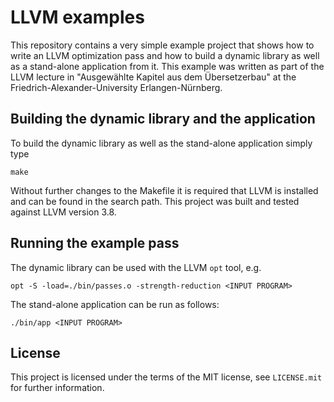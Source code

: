 # LLVM examples

This repository contains a very simple example project that shows how to write an LLVM optimization pass and how to build a dynamic library as well as a stand-alone application from it. This example was written as part of the LLVM lecture in "Ausgewählte Kapitel aus dem Übersetzerbau" at the Friedrich-Alexander-University Erlangen-Nürnberg.

## Building the dynamic library and the application

To build the dynamic library as well as the stand-alone application simply type 

```
make
```

Without further changes to the Makefile it is required that LLVM is installed and can be found in the search path. This project was built and tested against LLVM version 3.8.

## Running the example pass

The dynamic library can be used with the LLVM `opt` tool, e.g.

```
opt -S -load=./bin/passes.o -strength-reduction <INPUT PROGRAM>
```

The stand-alone application can be run as follows:

```
./bin/app <INPUT PROGRAM>
```

## License

This project is licensed under the terms of the MIT license, see `LICENSE.mit` for further information.
